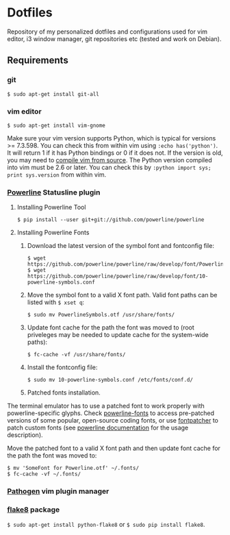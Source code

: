 # Dotfiles
Repository of my personalized dotfiles and configurations used for vim editor, i3 window manager, git repositories etc (tested and work on Debian).

## Requirements
### git

  `$ sudo apt-get install git-all`
  

### vim editor

  `$ sudo apt-get install vim-gnome`

  Make sure your vim version supports Python, which is typical for versions >= 7.3.598. You can check this from within vim using `:echo has('python')`. It will return 1 if it has Python bindings or 0 if it does not. If the version is old, you may need to [compile vim from source](https://github.com/Valloric/YouCompleteMe/wiki/Building-Vim-from-source). The Python version compiled into vim must be 2.6 or later. You can check this by `:python import sys; print sys.version` from within vim.

### [Powerline](https://github.com/powerline/powerline) Statusline plugin

  1. Installing Powerline Tool

      `$ pip install --user git+git://github.com/powerline/powerline`
  
  2. Installing Powerline Fonts
      1. Download the latest version of the symbol font and fontconfig file:
      
          ```
          $ wget https://github.com/powerline/powerline/raw/develop/font/PowerlineSymbols.otf
          $ wget https://github.com/powerline/powerline/raw/develop/font/10-powerline-symbols.conf
          ```
    
      2. Move the symbol font to a valid X font path. Valid font paths can be listed with `$ xset q`:
    
          `$ sudo mv PowerlineSymbols.otf /usr/share/fonts/`
    
      3. Update font cache for the path the font was moved to (root priveleges may be needed to update cache for the system-wide paths):
    
          `$ fc-cache -vf /usr/share/fonts/`
    
      4. Install the fontconfig file:
    
          `$ sudo mv 10-powerline-symbols.conf /etc/fonts/conf.d/`
    
      5. Patched fonts installation.
    
The terminal emulator has to use a patched font to work properly with powerline-specific glyphs. Check [powerline-fonts](https://github.com/powerline/fonts) to access pre-patched versions of some popular, open-source coding fonts, or use [fontpatcher](https://github.com/powerline/fontpatcher) to patch custom fonts (see [powerline documentation](https://apw-bash-settings.readthedocs.io/en/latest/fontpatching.html) for the usage description).
      
Move the patched font to a valid X font path and then update font cache for the path the font was moved to:

```
$ mv 'SomeFont for Powerline.otf' ~/.fonts/
$ fc-cache -vf ~/.fonts/
```

### [**Pathogen**](https://github.com/tpope/vim-pathogen) vim plugin manager

### [**flake8**](https://pypi.python.org/pypi/flake8/) package

  `$ sudo apt-get install python-flake8` or `$ sudo pip install flake8`.
